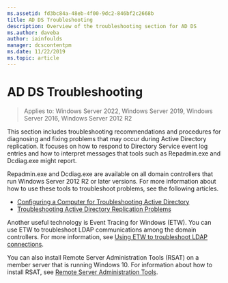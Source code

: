 ```yaml
---
ms.assetid: fd3bc84a-48eb-4f00-9dc2-846bf2c2668b
title: AD DS Troubleshooting
description: Overview of the troubleshooting section for AD DS
ms.author: daveba
author: iainfoulds
manager: dcscontentpm
ms.date: 11/22/2019
ms.topic: article
---
```


# AD DS Troubleshooting

>Applies to: Windows Server 2022, Windows Server 2019, Windows Server 2016, Windows Server 2012 R2

This section includes troubleshooting recommendations and procedures for diagnosing and fixing problems that may occur during Active Directory replication. It focuses on how to respond to Directory Service event log entries and how to interpret messages that tools such as Repadmin.exe and Dcdiag.exe might report.

Repadmin.exe and Dcdiag.exe are available on all domain controllers that run Windows Server 2012 R2 or later versions. For more information about how to use these tools to troubleshoot problems, see the following articles.

- [Configuring a Computer for Troubleshooting Active Directory](../manage/troubleshoot/Configuring-a-Computer-for-Troubleshooting.md)
- [Troubleshooting Active Directory Replication Problems](../manage/troubleshoot/Troubleshooting-Active-Directory-Replication-Problems.md)

Another useful technology is Event Tracing for Windows (ETW). You can use ETW to troubleshoot LDAP communications among the domain controllers. For more information, see [Using ETW to troubleshoot LDAP connections](../manage/troubleshoot/troubleshoot-ldap-using-etw.md).

You can also install Remote Server Administration Tools (RSAT) on a member server that is running Windows 10. For information about how to install RSAT, see [Remote Server Administration Tools](../../../remote/remote-server-administration-tools.md).
